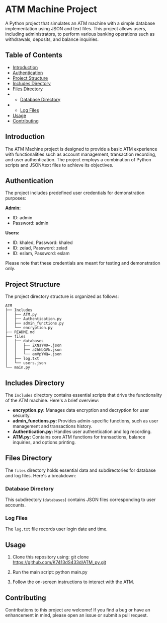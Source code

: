 # ATM Machine Project

A Python project that simulates an ATM machine with a simple database implementation using JSON and text files. This project allows users, including administrators, to perform various banking operations such as withdrawals, deposits, and balance inquiries.

## Table of Contents
- [Introduction](#introduction)
- [Authentication](#authentication)
- [Project Structure](#project-structure)
- [Includes Directory](#includes-directory)
- [Files Directory](#files-directory)
- - [Database Directory](#database-directory)
- - [Log Files](#log-files)
- [Usage](#usage)
- [Contributing](#contributing)

## Introduction

The ATM Machine project is designed to provide a basic ATM experience with functionalities such as account management, transaction recording, and user authentication. The project employs a combination of Python scripts and JSON/text files to achieve its objectives.

## Authentication

The project includes predefined user credentials for demonstration purposes:

**Admin:**
- ID: admin
- Password: admin

**Users:**
- ID: khaled, Password: khaled
- ID: zeiad, Password: zeiad
- ID: eslam, Password: eslam

Please note that these credentials are meant for testing and demonstration only.

## Project Structure

The project directory structure is organized as follows:

```
ATM
├── Includes
│   ├── ATM.py
│   ├── Authentication.py
│   ├── admin_functions.py
│   └── encryption.py
├── README.md
├── files
│   ├── databases
│   │   ├── ZXNsYW0=.json
│   │   ├── a2hhbGVk.json
│   │   └── emVpYWQ=.json
│   ├── log.txt
│   └── users.json
└── main.py
```


## Includes Directory

The `Includes` directory contains essential scripts that drive the functionality of the ATM machine. Here's a brief overview:

- **encryption.py:** Manages data encryption and decryption for user security.
- **admin_functions.py:** Provides admin-specific functions, such as user management and transactions history.
- **Authentication.py:** Handles user authentication and log recording.
- **ATM.py:** Contains core ATM functions for transactions, balance inquiries, and options printing.

## Files Directory

The `files` directory holds essential data and subdirectories for database and log files. Here's a breakdown:

### Database Directory

This subdirectory (`databases`) contains JSON files corresponding to user accounts.

### Log Files

The `log.txt` file records user login date and time.

## Usage

1. Clone this repository using:
    git clone https://github.com/K7413dS433d/ATM_py.git

2. Run the main script:
   python main.py

3. Follow the on-screen instructions to interact with the ATM.

## Contributing

Contributions to this project are welcome! If you find a bug or have an enhancement in mind, please open an issue or submit a pull request.

